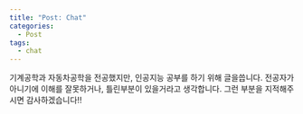 ```yaml
---
title: "Post: Chat"
categories:
  - Post
tags:
  - chat
---
```


기계공학과 자동차공학을 전공했지만, 인공지능 공부를 하기 위해 글을씁니다.
전공자가 아니기에 이해를 잘못하거나, 틀린부분이 있을거라고 생각합니다. 
그런 부분을 지적해주시면 감사하겠습니다!!

